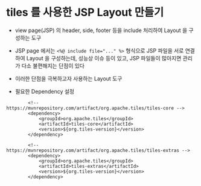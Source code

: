 # tiles 를 사용한 JSP Layout 만들기
* view page(JSP) 의 header, side, footer 등을 include 처리하여 Layout 을 구성하는 도구
* JSP page 에서는 ```<%@ include file="..." %>``` 형식으로 JSP 파일을 서로 연결하여 Layout 을 구성하는데, 성능상 이슈 등이 있고, JSP 파일들이 많아지면 관리가 다소 불편해지는 단점이 있다
* 이러한 단점을 극복하고자 사용하는 Layout 도구

* 필요한 Dependency 설정
```
		<!-- https://mvnrepository.com/artifact/org.apache.tiles/tiles-core -->
		<dependency>
			<groupId>org.apache.tiles</groupId>
			<artifactId>tiles-core</artifactId>
			<version>${org.tiles-version}</version>
		</dependency>

		<!-- https://mvnrepository.com/artifact/org.apache.tiles/tiles-extras -->
		<dependency>
			<groupId>org.apache.tiles</groupId>
			<artifactId>tiles-extras</artifactId>
			<version>${org.tiles-version}</version>
		</dependency>
``` 